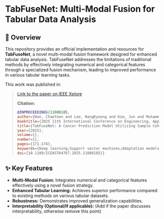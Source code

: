 # TabFuseNet: Multi-Modal Fusion for Tabular Data Analysis

## 📄 Overview

This repository provides an official implementation and resources for **TabFuseNet**, a novel multi-modal fusion framework designed for enhanced tabular data analysis. TabFuseNet addresses the limitations of traditional methods by effectively integrating numerical and categorical features through a specialized fusion mechanism, leading to improved performance in various tabular learning tasks.

This work was published in:

> [Link to the paper on IEEE Xplore](https://ieeexplore.ieee.org/document/11088185)
>
> **Citation:**
>
> ```bibtex
> @INPROCEEDINGS{11088185,
> author={Han, ChaeYoon and Lee, NangKyeong and Kim, Jun and Muhammad, Muhammad Afzal and Abbas, Zeeshan and Suwon, SeungWon Lee},
> booktitle={2025 11th International Conference on Engineering, Applied Sciences, and Technology (ICEAST)},
> title={TabFuseNet: A Cancer Prediction Model Utilizing Sample Cohort Data},
> year={2025},
> volume={},
> number={},
> pages={171-174},
> keywords={Deep learning;Support vector machines;Adaptation models;Predictive models;Feature extraction;Transformers;Data models;Random forests;Medical diagnostic imaging;Cancer;AI;Machine Learning;Deep Learning;Cohort Data},
> doi={10.1109/ICEAST64767.2025.11088185}}
> ```

## ✨ Key Features

* **Multi-Modal Fusion:** Integrates numerical and categorical features effectively using a novel fusion strategy.
* **Enhanced Tabular Learning:** Achieves superior performance compared to existing methods on various tabular datasets.
* **Robustness:** Demonstrates improved generalization capabilities.
* **Interpretability (Optional/If applicable):** (Add if the paper discusses interpretability, otherwise remove this point)
